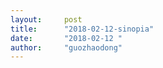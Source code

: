 ```yaml
---
layout:     post
title:      "2018-02-12-sinopia"
date:       "2018-02-12 "
author:     "guozhaodong"
---
```


















